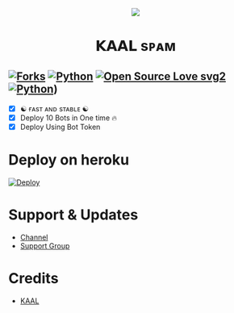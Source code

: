 <p align="center">
  <p align="center"><a href="https://t.me/ITS_HEAVEN_KING"><img src="https://telegra.ph/file/20dda006e65de620ee475.jpg"></a></p>
<h1 align="center">
  <b>𝗞𝗔𝗔𝗟 sᴘᴀᴍ</b>
</h1>

[![Forks](https://img.shields.io/github/forks/KAALR1DER/KAALSPAM?style=flat-square&color=orange)](https://GitHub.com/KAALR1DER/KAALSPAM/fork)
[![Python](https://img.shields.io/badge/Python-v3.9.7-blue)](https://www.python.org/)
[![Open Source Love svg2](https://badges.frapsoft.com/os/v2/open-source.svg?v=103)](https://GitHub.com/KAALR1DER/KAALSPAM)
[![Python](https://img.shields.io/badge/Python-v3.9.7-blue)](https://www.python.org/))   
----
 
- [x] ☯︎ ғᴀsᴛ ᴀɴᴅ sᴛᴀʙʟᴇ ☯︎
- [x] Deploy 10 Bots in One time 🔥
- [x] Deploy Using Bot Token 

# Deploy on heroku

[![Deploy](https://www.herokucdn.com/deploy/button.svg)](https://heroku.com/deploy?template=https://github.com/KAALR1DER/KAALSPAM)


# Support & Updates
* [Channel](https://t.me/heaven_army)
* [Support Group](https://t.me/KAAL_NETWORK)

# Credits
* [KAAL](https://github.com/KAALR1DER)
